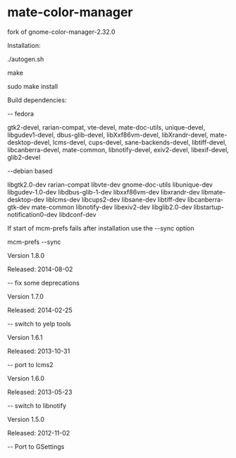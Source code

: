 mate-color-manager
==================

fork of gnome-color-manager-2.32.0

Installation:

./autogen.sh

make

sudo make install


Build dependencies:

-- fedora

gtk2-devel, rarian-compat, vte-devel, mate-doc-utils, unique-devel, libgudev1-devel,
dbus-glib-devel, libXxf86vm-devel, libXrandr-devel, mate-desktop-devel, lcms-devel,
cups-devel, sane-backends-devel, libtiff-devel, libcanberra-devel, mate-common,
libnotify-devel, exiv2-devel, libexif-devel, glib2-devel

--debian based

libgtk2.0-dev rarian-compat libvte-dev gnome-doc-utils libunique-dev libgudev-1.0-dev
libdbus-glib-1-dev libxxf86vm-dev libxrandr-dev libmate-desktop-dev liblcms-dev
libcups2-dev libsane-dev libtiff-dev libcanberra-gtk-dev mate-common
libnotify-dev libexiv2-dev libglib2.0-dev libstartup-notification0-dev
libdconf-dev

If start of mcm-prefs fails after installation use the --sync option

mcm-prefs --sync


Version 1.8.0

Released: 2014-08-02

-- fix some deprecations


Version 1.7.0

Released: 2014-02-25

-- switch to yelp tools


Version 1.6.1

Released: 2013-10-31

-- port to lcms2


Version 1.6.0

Released: 2013-05-23

-- switch to libnotify


Version 1.5.0

Released: 2012-11-02

-- Port to GSettings


